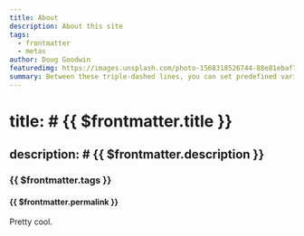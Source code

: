 ```yaml
---
title: About
description: About this site
tags:
  - frontmatter
  - metas
author: Doug Goodwin
featuredimg: https://images.unsplash.com/photo-1568318526744-88e81ebaf78f?ixlib=rb-1.2.1&auto=format&fit=crop&w=1350&q=80
summary: Between these triple-dashed lines, you can set predefined variables.
---
```

# title: # {{ $frontmatter.title }}
## description: # {{ $frontmatter.description }}
### {{ $frontmatter.tags }}
#### {{ $frontmatter.permalink }}

Pretty cool.
